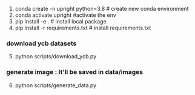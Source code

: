 1. conda create -n upright python=3.8    # create new conda environment
2. conda activate upright #activate the env
3. pip install -e . # install local package
4. pip install -r requirements.txt # install requirements.txt
### download ycb datasets
5. python scripts/download_ycb.py
### generate image : It'll be saved in data/images
6. python scripts/generate_data.py
